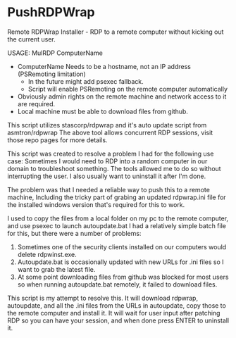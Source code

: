# PushRDPWrap
Remote RDPWrap Installer - RDP to a remote computer without kicking out the current user.

USAGE: MulRDP ComputerName
* ComputerName Needs to be a hostname, not an IP address (PSRemoting limitation)
  * In the future might add psexec fallback.
  * Script will enable PSRemoting on the remote computer automatically
* Obviously admin rights on the remote machine and network access to it are required.
* Local machine must be able to download files from github.

This script utilizes stascorp/rdpwrap and it's auto update script from asmtron/rdpwrap
The above tool allows concurrent RDP sessions, visit those repo pages for more details.

This script was created to resolve a problem I had for the following use case:
Sometimes I would need to RDP into a random computer in our domain to troubleshoot something.
The tools allowed me to do so without interrupting the user.
I also usually want to uninstall it after I'm done.

The problem was that I needed a reliable way to push this to a remote machine,
Including the tricky part of grabing an updated rdpwrap.ini file for the installed windows version that's required for this to work.

I used to copy the files from a local folder on my pc to the remote computer, and use psexec to launch autoupdate.bat
I had a relatively simple batch file for this, but there were a number of problems:

1. Sometimes one of the security clients installed on our computers would delete rdpwinst.exe.
2. Autoupdate.bat is occasionally updated with new URLs for .ini files so I want to grab the latest file.
3. At some point downloading files from github was blocked for most users so when running autoupdate.bat remotely, it failed to download files.

This script is my attempt to resolve this.
It will download rdpwrap, autoupdate, and all the .ini files from the URLs in autoupdate, copy those to the remote computer and install it.
It will wait for user input after patching RDP so you can have your session, and when done press ENTER to uninstall it.
